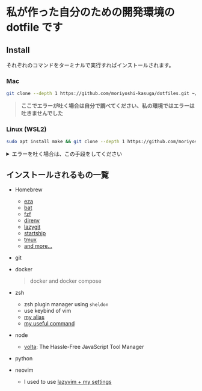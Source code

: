 # 私が作った自分のための開発環境の dotfile です

## Install

それぞれのコマンドをターミナルで実行すればインストールされます。

### Mac

```sh
git clone --depth 1 https://github.com/moriyoshi-kasuga/dotfiles.git ~/dotfiles && cd ~/dotfiles && make init
```

> **ここでエラーが吐く場合は自分で調べてください、私の環境ではエラーは吐きませんでした**

### Linux (WSL2)

```sh
sudo apt install make && git clone --depth 1 https://github.com/moriyoshi-kasuga/dotfiles.git ~/dotfiles && cd ~/dotfiles && make init
```

<details>
<summary>エラーを吐く場合は、この手段をしてください</summary>

> 1. **Ubuntu** で
>
>    ```sh
>    sudo vim /etc/wsl.conf
>    ```
>
>    を 実行して 下記を追加して保存してください。
>
>    ```text
>    [network]
>    generateResolvConf = false
>    ```
>
> 2. **Windows PowerShell** で
>
>    ```sh
>    wsl --shutdown
>    ```
>
>    を 実行して **Ubuntu** を再起動してください。
>
> 3. **Ubuntu** で
>
>    ```sh
>    sudo vim /etc/resolv.conf
>    ```
>
>    を 実行して 下記を追加して保存してください。
>
>    ```text
>    nameserver 8.8.8.8
>    ```
>
> 4. そしたら **Ubuntu** の Shell で もう一回 **インストールのコマンド** を実行してください。

</details>

## インストールされるもの一覧

- Homebrew

  - [eza](https://github.com/eza-community/eza)
  - [bat](https://github.com/sharkdp/bat)
  - [fzf](https://github.com/junegunn/fzf)
  - [direnv](https://github.com/direnv/direnv)
  - [lazygit](https://github.com/jesseduffield/lazygit)
  - [startship](https://github.com/starship/starship)
  - [tmux](https://github.com/tmux/tmux)
  - [and more...](./config/Brew.Unix.Brewfile)

- git
- docker
  > docker and docker compose
- zsh
  - zsh plugin manager using `sheldon`
  - use keybind of vim
  - [my alias](./dotfiles/zsh/alias.zsh)
  - [my useful command](./dotfiles/zsh/script/)
- node
  - [volta](https://volta.sh/): The Hassle-Free JavaScript Tool Manager
- python
- neovim
  - I used to use [lazyvim + my settings](./dotfiles/lazyvim/)
